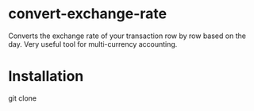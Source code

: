 # convert-exchange-rate
Converts the exchange rate of your transaction row by row based on the day. Very useful tool for multi-currency accounting.

# Installation
git clone 
